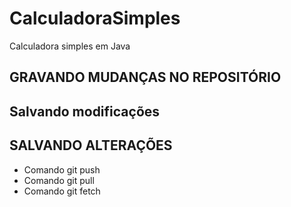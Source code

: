 # CalculadoraSimples
Calculadora simples em Java

## GRAVANDO MUDANÇAS NO REPOSITÓRIO

## Salvando modificações
## SALVANDO ALTERAÇÕES
- Comando git push
- Comando git pull
- Comando git fetch
